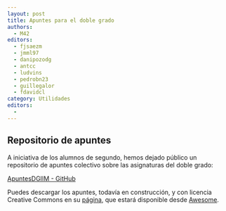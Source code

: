 ```yaml
---
layout: post
title: Apuntes para el doble grado
authors:
  - M42
editors:
  - fjsaezm
  - jmml97
  - danipozodg
  - antcc
  - ludvins
  - pedrobn23
  - guillegalor
  - fdavidcl
category: Utilidades
editors:
  - 
---
```


## Repositorio de apuntes

A iniciativa de los alumnos de segundo, hemos dejado público un repositorio de 
apuntes colectivo sobre las asignaturas del doble grado:

[ApuntesDGIIM - GitHub](https://libreim.github.io/apuntesDGIIM/)

Puedes descargar los apuntes, todavía en construcción, y con licencia Creative Commons en su
[página](https://libreim.github.io/apuntesDGIIM/), que estará disponible desde 
[Awesome](http://tux.ugr.es/dgiim/awesome/).
